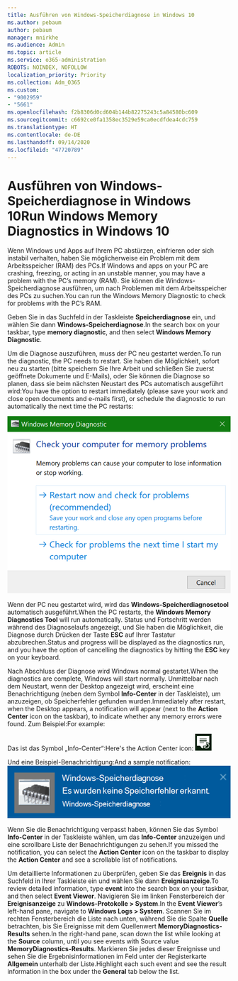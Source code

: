 ```yaml
---
title: Ausführen von Windows-Speicherdiagnose in Windows 10
ms.author: pebaum
author: pebaum
manager: mnirkhe
ms.audience: Admin
ms.topic: article
ms.service: o365-administration
ROBOTS: NOINDEX, NOFOLLOW
localization_priority: Priority
ms.collection: Adm_O365
ms.custom:
- "9002959"
- "5661"
ms.openlocfilehash: f2b8306d0cd604b144b82275243c5a84580bc609
ms.sourcegitcommit: c6692ce0fa1358ec3529e59ca0ecdfdea4cdc759
ms.translationtype: HT
ms.contentlocale: de-DE
ms.lasthandoff: 09/14/2020
ms.locfileid: "47720789"
---
```

# <a name="run-windows-memory-diagnostics-in-windows-10"></a><span data-ttu-id="e9eca-102">Ausführen von Windows-Speicherdiagnose in Windows 10</span><span class="sxs-lookup"><span data-stu-id="e9eca-102">Run Windows Memory Diagnostics in Windows 10</span></span>

<span data-ttu-id="e9eca-103">Wenn Windows und Apps auf Ihrem PC abstürzen, einfrieren oder sich instabil verhalten, haben Sie möglicherweise ein Problem mit dem Arbeitsspeicher (RAM) des PCs.</span><span class="sxs-lookup"><span data-stu-id="e9eca-103">If Windows and apps on your PC are crashing, freezing, or acting in an unstable manner, you may have a problem with the PC’s memory (RAM).</span></span> <span data-ttu-id="e9eca-104">Sie können die Windows-Speicherdiagnose ausführen, um nach Problemen mit dem Arbeitsspeicher des PCs zu suchen.</span><span class="sxs-lookup"><span data-stu-id="e9eca-104">You can run the Windows Memory Diagnostic to check for problems with the PC’s RAM.</span></span>

<span data-ttu-id="e9eca-105">Geben Sie in das Suchfeld in der Taskleiste **Speicherdiagnose** ein, und wählen Sie dann **Windows-Speicherdiagnose**.</span><span class="sxs-lookup"><span data-stu-id="e9eca-105">In the search box on your taskbar, type **memory diagnostic**, and then select **Windows Memory Diagnostic**.</span></span> 

<span data-ttu-id="e9eca-106">Um die Diagnose auszuführen, muss der PC neu gestartet werden.</span><span class="sxs-lookup"><span data-stu-id="e9eca-106">To run the diagnostic, the PC needs to restart.</span></span> <span data-ttu-id="e9eca-107">Sie haben die Möglichkeit, sofort neu zu starten (bitte speichern Sie Ihre Arbeit und schließen Sie zuerst geöffnete Dokumente und E-Mails), oder Sie können die Diagnose so planen, dass sie beim nächsten Neustart des PCs automatisch ausgeführt wird:</span><span class="sxs-lookup"><span data-stu-id="e9eca-107">You have the option to restart immediately (please save your work and close open documents and e-mails first), or schedule the diagnostic to run automatically the next time the PC restarts:</span></span>

![Windows-Speicherdiagnose](media/windows-memory-diagnostic.png)

<span data-ttu-id="e9eca-109">Wenn der PC neu gestartet wird, wird das **Windows-Speicherdiagnosetool** automatisch ausgeführt.</span><span class="sxs-lookup"><span data-stu-id="e9eca-109">When the PC restarts, the **Windows Memory Diagnostics Tool** will run automatically.</span></span> <span data-ttu-id="e9eca-110">Status und Fortschritt werden während des Diagnoselaufs angezeigt, und Sie haben die Möglichkeit, die Diagnose durch Drücken der Taste **ESC** auf Ihrer Tastatur abzubrechen.</span><span class="sxs-lookup"><span data-stu-id="e9eca-110">Status and progress will be displayed as the diagnostics run, and you have the option of cancelling the diagnostics by hitting the **ESC** key on your keyboard.</span></span>

<span data-ttu-id="e9eca-111">Nach Abschluss der Diagnose wird Windows normal gestartet.</span><span class="sxs-lookup"><span data-stu-id="e9eca-111">When the diagnostics are complete, Windows will start normally.</span></span>
<span data-ttu-id="e9eca-112">Unmittelbar nach dem Neustart, wenn der Desktop angezeigt wird, erscheint eine Benachrichtigung (neben dem Symbol  **Info-Center** in der Taskleiste), um anzuzeigen, ob Speicherfehler gefunden wurden.</span><span class="sxs-lookup"><span data-stu-id="e9eca-112">Immediately after restart, when the Desktop appears, a notification will appear (next to the **Action Center** icon on the taskbar), to indicate whether any memory errors were found.</span></span> <span data-ttu-id="e9eca-113">Zum Beispiel:</span><span class="sxs-lookup"><span data-stu-id="e9eca-113">For example:</span></span>

<span data-ttu-id="e9eca-114">Das ist das Symbol „Info-Center“:</span><span class="sxs-lookup"><span data-stu-id="e9eca-114">Here's the Action Center icon:</span></span> ![Symbol „Info-Center“](media/action-center-icon.png) 

<span data-ttu-id="e9eca-116">Und eine Beispiel-Benachrichtigung:</span><span class="sxs-lookup"><span data-stu-id="e9eca-116">And a sample notification:</span></span> ![Keine Speicherfehler](media/no-memory-errors.png)

<span data-ttu-id="e9eca-118">Wenn Sie die Benachrichtigung verpasst haben, können Sie das Symbol **Info-Center** in der Taskleiste wählen, um das **Info-Center** anzuzeigen und eine scrollbare Liste der Benachrichtigungen zu sehen.</span><span class="sxs-lookup"><span data-stu-id="e9eca-118">If you missed the notification, you can select the **Action Center** icon  on the taskbar to display the **Action Center** and see a scrollable list of notifications.</span></span>

<span data-ttu-id="e9eca-119">Um detaillierte Informationen zu überprüfen, geben Sie das **Ereignis** in das Suchfeld in Ihrer Taskleiste ein und wählen Sie dann **Ereignisanzeige**.</span><span class="sxs-lookup"><span data-stu-id="e9eca-119">To review detailed information, type **event** into the search box on your taskbar, and then select **Event Viewer**.</span></span> <span data-ttu-id="e9eca-120">Navigieren Sie im linken Fensterbereich der **Ereignisanzeige** zu **Windows-Protokolle > System**.</span><span class="sxs-lookup"><span data-stu-id="e9eca-120">In the **Event Viewer**’s left-hand pane, navigate to **Windows Logs > System**.</span></span> <span data-ttu-id="e9eca-121">Scannen Sie im rechten Fensterbereich die Liste nach unten, während Sie die Spalte **Quelle** betrachten, bis Sie Ereignisse mit dem Quellenwert **MemoryDiagnostics-Results** sehen.</span><span class="sxs-lookup"><span data-stu-id="e9eca-121">In the right-hand pane, scan down the list while looking at the **Source** column, until you see events with Source value **MemoryDiagnostics-Results**.</span></span> <span data-ttu-id="e9eca-122">Markieren Sie jedes dieser Ereignisse und sehen Sie die Ergebnisinformationen im Feld unter der Registerkarte **Allgemein** unterhalb der Liste.</span><span class="sxs-lookup"><span data-stu-id="e9eca-122">Highlight each such event and see the result information in the box under the **General** tab below the list.</span></span>
